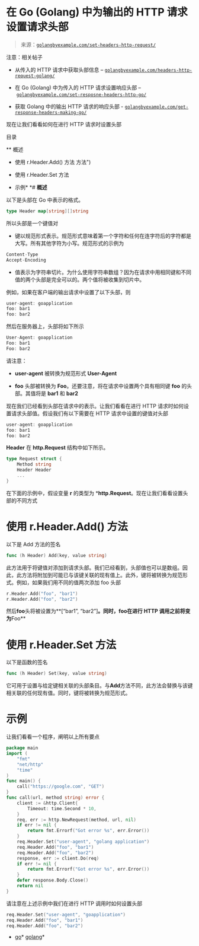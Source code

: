 <!--yml

category: 未分类

date: 2024-10-13 06:32:02

-->

# 在 Go (Golang) 中为输出的 HTTP 请求设置请求头部

> 来源：[`golangbyexample.com/set-headers-http-request/`](https://golangbyexample.com/set-headers-http-request/)

注意：相关帖子

+   从传入的 HTTP 请求中获取头部信息 – [`golangbyexample.com/headers-http-request-golang/`](https://golangbyexample.com/headers-http-request-golang/)

+   在 Go (Golang) 中为传入的 HTTP 请求设置响应头部 – [`golangbyexample.com/set-resposne-headers-http-go/`](https://golangbyexample.com/set-resposne-headers-http-go/)

+   获取 Golang 中的输出 HTTP 请求的响应头部 - [`golangbyexample.com/get-response-headers-making-go/`](https://golangbyexample.com/get-response-headers-making-go/)

现在让我们看看如何在进行 HTTP 请求时设置头部

目录

**   概述

+   使用 r.Header.Add() 方法 方法")

+   使用 r.Header.Set 方法

+   示例*  *# **概述**

以下是头部在 Go 中表示的格式。

```go
type Header map[string][]string
```

所以头部是一个键值对

+   键以规范形式表示。规范形式意味着第一个字符和任何在连字符后的字符都是大写。所有其他字符为小写。规范形式的示例为

```go
Content-Type
Accept-Encoding
```

+   值表示为字符串切片。为什么使用字符串数组？因为在请求中用相同键和不同值的两个头部是完全可以的。两个值将被收集到切片中。

例如，如果在客户端的输出请求中设置了以下头部，则

```go
user-agent: goapplication
foo: bar1
foo: bar2
```

然后在服务器上，头部将如下所示

```go
User-Agent: goapplication
Foo: bar1
Foo: bar2
```

请注意：

+   **user-agent** 被转换为规范形式 **User-Agent**

+   **foo** 头部被转换为 **Foo**。还要注意，将在请求中设置两个具有相同键 **foo** 的头部。其值将是 **bar1** 和 **bar2**

现在我们已经看到头部在请求中的表示。让我们看看在进行 HTTP 请求时如何设置请求头部值。假设我们有以下需要在 HTTP 请求中设置的键值对头部

```go
user-agent: goapplication
foo: bar1
foo: bar2
```

**Header** 在 **http.Request** 结构中如下所示。

```go
type Request struct {
    Method string
    Header Header
    ...
}
```

在下面的示例中，假设变量 **r** 的类型为 ***http.Request**。现在让我们看看设置头部的不同方式

# **使用 r.Header.Add() 方法**

以下是 Add 方法的签名

```go
func (h Header) Add(key, value string)
```

此方法用于将键值对添加到请求头部。我们已经看到，头部值也可以是数组。因此，此方法将附加到可能已与该键关联的现有值上。此外，键将被转换为规范形式。例如，如果我们用不同的值两次添加 foo 头部

```go
r.Header.Add("foo", "bar1")
r.Header.Add("foo", "bar2")
```

然后**foo**头将被设置为**[“bar1”, “bar2”]**。同时，**foo**在进行 HTTP 调用之前将变为**Foo**

# **使用 r.Header.Set 方法**

以下是函数的签名

```go
func (h Header) Set(key, value string)
```

它可用于设置与给定键相关联的头部条目。与**Add**方法不同，此方法会替换与该键相关联的任何现有值。同时，键将被转换为规范形式。

# **示例**

让我们看看一个程序，阐明以上所有要点

```go
package main
import (
    "fmt"
    "net/http"
    "time"
)
func main() {
    call("https://google.com", "GET")
}
func call(url, method string) error {
    client := &http.Client{
        Timeout: time.Second * 10,
    }
    req, err := http.NewRequest(method, url, nil)
    if err != nil {
        return fmt.Errorf("Got error %s", err.Error())
    }
    req.Header.Set("user-agent", "golang application")
    req.Header.Add("foo", "bar1")
    req.Header.Add("foo", "bar2")
    response, err := client.Do(req)
    if err != nil {
        return fmt.Errorf("Got error %s", err.Error())
    }
    defer response.Body.Close()
    return nil
}
```

请注意在上述示例中我们在进行 HTTP 调用时如何设置头部

```go
req.Header.Set("user-agent", "goapplication")
req.Header.Add("foo", "bar1")
req.Header.Add("foo", "bar2")
```

+   [go](https://golangbyexample.com/tag/go/)*   [golang](https://golangbyexample.com/tag/golang/)*
